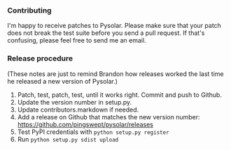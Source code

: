 ### Contributing ###

I'm happy to receive patches to Pysolar. Please make sure that your patch does not break the test suite before you send a pull request. If that's confusing, please feel free to send me an email.

### Release procedure ###

(These notes are just to remind Brandon how releases worked the last time he released a new version of Pysolar.)

1. Patch, test, patch, test, until it works right. Commit and push to Github.
2. Update the version number in setup.py.
3. Update contributors.markdown if needed.
4. Add a release on Github that matches the new version number: https://github.com/pingswept/pysolar/releases
5. Test PyPI credentials with `python setup.py register`
6. Run `python setup.py sdist upload`
